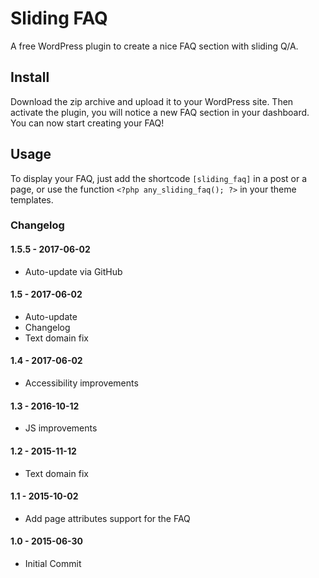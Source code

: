 # Sliding FAQ

A free WordPress plugin to create a nice FAQ section with sliding Q/A.


## Install

Download the zip archive and upload it to your WordPress site. Then activate the plugin, you will notice a new FAQ section in your dashboard. You can now start creating your FAQ!


## Usage

To display your FAQ, just add the shortcode `[sliding_faq]` in a post or a page, or use the function `<?php any_sliding_faq(); ?>` in your theme templates.


### Changelog

#### 1.5.5 - 2017-06-02
* Auto-update via GitHub

#### 1.5 - 2017-06-02 
* Auto-update
* Changelog
* Text domain fix

#### 1.4 - 2017-06-02 
* Accessibility improvements

#### 1.3 - 2016-10-12 
* JS improvements

#### 1.2 - 2015-11-12 
* Text domain fix

#### 1.1 - 2015-10-02 
* Add page attributes support for the FAQ 

#### 1.0 - 2015-06-30 
* Initial Commit 
